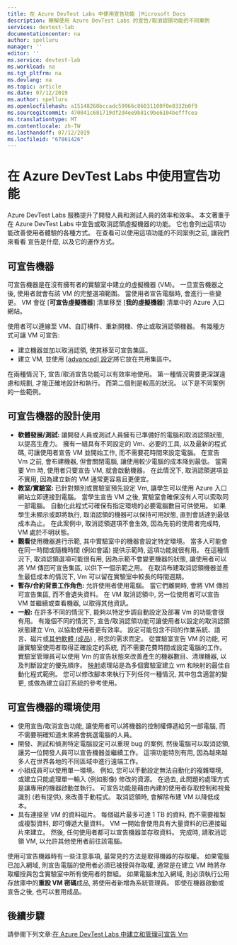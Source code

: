 ```yaml
---
title: 在 Azure DevTest Labs 中使用宣告功能 |Microsoft Docs
description: 瞭解使用 Azure DevTest Labs 的宣告/取消認領功能的不同案例
services: devtest-lab
documentationcenter: na
author: spelluru
manager: ''
editor: ''
ms.service: devtest-lab
ms.workload: na
ms.tgt_pltfrm: na
ms.devlang: na
ms.topic: article
ms.date: 07/12/2019
ms.author: spelluru
ms.openlocfilehash: a15148260bccadc59966c86031100f0e0332b0f9
ms.sourcegitcommit: 470041c681719df2d4ee9b81c9be6104befffcea
ms.translationtype: MT
ms.contentlocale: zh-TW
ms.lasthandoff: 07/12/2019
ms.locfileid: "67861426"
---
```

# <a name="use-claim-capabilities-in-azure-devtest-labs"></a>在 Azure DevTest Labs 中使用宣告功能
Azure DevTest Labs 服務提升了開發人員和測試人員的效率和效率。 本文著重于在 Azure DevTest Labs 中宣告或取消認領虛擬機器的功能。 它也會列出這項功能改善使用者體驗的各種方式。 在查看可以使用這項功能的不同案例之前, 讓我們來看看  宣告是什麼, 以及它的運作方式。

## <a name="claimable-machines"></a>可宣告機器
可宣告機器是在沒有擁有者的實驗室中建立的虛擬機器 (VM)。 一旦宣告機器之後, 使用者就會有該 VM 的完整選項範圍。 當使用者宣告電腦時, 會進行一些變更。 VM 會從 [**可宣告虛擬機器**] 清單移至 [**我的虛擬機器**] 清單中的 Azure 入口網站。 

使用者可以連線至 VM、自訂構件、重新開機、停止或取消認領機器。 有幾種方式可讓 VM 可宣告:

- 建立機器並加以取消認領, 使其移至可宣告集區。 
- 建立 VM, 並使用 [ [advanced] 設定](https://azure.microsoft.com/updates/azure-devtest-labs-claim-lab-vms-from-a-shared-pool/)將它放在共用集區中。

在兩種情況下, 宣告/取消宣告功能可以有效率地使用。 第一種情況需要更深謀遠慮和規劃, 才能正確地設計和執行。 而第二個則是較高的狀況。 以下是不同案例的一些範例。

## <a name="designed-use-of-claimable-machines"></a>可宣告機器的設計使用

- **軟體發展/測試:** 讓開發人員或測試人員擁有已準備好的電腦和取消認領狀態, 以提高生產力。 擁有一組具有不同設定的 Vm、必要的工具, 以及最新的程式碼, 可讓使用者宣告 VM 並開始工作, 而不需要花時間來設定電腦。 在宣告 Vm 之前, 會布建機器, 但會關閉電腦, 讓使用較少電腦的成本降到最低。 當需要 Vm 時, 使用者只要宣告 VM, 就會啟動機器。 在此情況下, 取消認領選項並不實用, 因為建立新的 VM 通常更容易且更便宜。
- **教室/實驗室:** 已針對類別或實驗室預先設定 Vm, 讓學生可以使用 Azure 入口網站立即連接到電腦。  當學生宣告 VM 之後, 實驗室會確保沒有人可以索取同一部電腦。 自動化此程式可確保有指定環境的必要電腦數目可供使用。 如果學生未顯示或即將執行, 取消認領的機器可以保持可用狀態, 直到會話達到最低成本為止。 在此案例中, 取消認領選項不會生效, 因為先前的使用者完成時, VM 處於不明狀態。
- **觀看**使用機器進行示範, 其中實驗室中的機器會設定特定環境。 當多人可能會在同一時間或隨機時間 (例如會議) 提供示範時, 這項功能就很有用。 在這種情況下, 取消認領選項可能很有用, 因為示範不會變更機器的狀態, 讓使用者可以將 VM 傳回可宣告集區, 以供下一個示範之用。 在取消布建取消認領機器並產生最低成本的情況下, Vm 可以留在實驗室中較長的時間週期。
- **暫存/合約背景工作角色:** 允許使用者使用電腦。 當它們離開時, 會將 VM 傳回可宣告集區, 而不會遺失資料。 在 VM 取消認領中, 另一位使用者可以宣告 VM 並繼續或查看機器, 以取得其他資訊。
- **一般:** 在許多不同的情況下, 能夠以特定步調自動設定及部署 Vm 的功能會很有用。 有幾個不同的情況下, 宣告/取消認領功能可讓使用者以設定的取消認領狀態建立 Vm, 以協助使用者更有效率。 設定可能包含不同的作業系統、語言、磁片或[其他軟體 (成品)](devtest-lab-artifact-author.md) , 視您的需求而定。 從實驗室宣告 VM 的功能, 可讓實驗室使用者取得正確設定的系統, 而不需要花費時間或設定電腦的工作。 實驗室管理員可以使用 Vm 的宣告狀態來改善產生的機器數目、清理機器, 以及判斷設定的優先順序。 [映射](image-factory-create.md)處理站是為多個實驗室建立 vm 和映射的最佳自動化程式範例。 您可以修改腳本來執行下列任何一種情況, 其中包含適當的變更, 或做為建立自訂系統的參考使用。

## <a name="situational-use-of-claimable-machines"></a>可宣告機器的環境使用

- 使用宣告/取消宣告功能, 讓使用者可以將機器的控制權傳遞給另一部電腦, 而不需要明確知道未來將會挑選電腦的人員。
- 開發、測試和偵測特定電腦設定可以重現 bug 的案例, 然後電腦可以取消認領, 讓另一位開發人員可以宣告機器並繼續工作。 這項功能特別有用, 因為越來越多人在世界各地的不同區域中進行遠端工作。 
- 小組成員可以使用單一環境。 例如, 您可以手動設定無法自動化的複雜環境, 或建立只能處理單一輸入 (例如影像) 修改的資源。 在過去, 此問題的處理方式是讓專用的機器啟動並執行。 可宣告功能是藉由內建的使用者存取控制和視覺識別 (若有提供), 來改善手動程式。 取消認領時, 會解除布建 VM 以降低成本。
- 具有連接至 VM 的資料磁片。 每個磁片最多可達 1 TB 的資料, 而不需要複製或複製資料, 即可傳遞大量資料。 VM 一開始會使用具有大量資料的已連接磁片來建立。  然後, 任何使用者都可以宣告機器並存取資料。 完成時, 請取消認領 VM, 以允許其他使用者前往該電腦。

使用可宣告機器時有一些注意事項, 最常見的方法是取得機器的存取權。 如果電腦已加入網域, 則宣告電腦的使用者必須已被授與存取權, 通常是在建立 VM 時將存取權授與包含實驗室中所有使用者的群組。 如果電腦未加入網域, 則必須執行公用存放庫中的**重設 VM 密碼**成品, 將使用者新增為系統管理員。  即使在機器啟動或宣告之後, 也可以套用成品。

## <a name="next-steps"></a>後續步驟
請參閱下列文章:[在 Azure DevTest Labs 中建立和管理可宣告 Vm](devtest-lab-add-claimable-vm.md)
